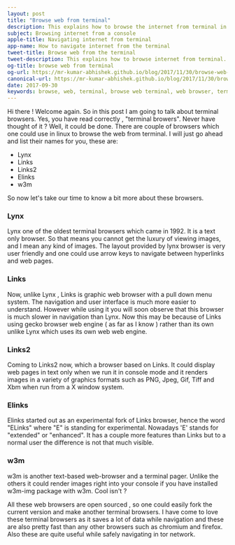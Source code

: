 ```yaml
---
layout: post
title: "Browse web from terminal"
description: This explains how to browse the internet from terminal in Linux. 
subject: Browsing internet from a console
apple-title: Navigating internet from terminal
app-name: How to navigate internet from the terminal 
tweet-title: Browse web from the terminal
tweet-description: This explains how to browse internet from terminal.
og-title: browse web from terminal
og-url: https://mr-kumar-abhishek.github.io/blog/2017/11/30/browse-web-from-terminal/
canonical-url: https://mr-kumar-abhishek.github.io/blog/2017/11/30/browse-web-from-terminal
date: 2017-09-30
keywords: browse, web, terminal, browse web terminal, web browser, terminal browser ,browsing web terminal, internet terminal, console, console browsing, lynx, elinks, links, w3m, links2
---
```


Hi there ! Welcome again. So in this post I am going to talk about terminal browsers. Yes, you have read correctly , "terminal browers".
Never have thought of it ? Well, it could be done. There are couple of browsers which one could use in linux to browse the web from terminal.
I will just go ahead and list their names for you, these are:

* Lynx
* Links
* Links2
* Elinks
* w3m


So now let's take our time to know a bit more about these browsers.

### Lynx

Lynx one of the oldest terminal browsers which came in 1992. It is a text only browser. So that means you cannot get the luxury of viewing images, and I mean any kind of images.
The layout provided by lynx browser is very user friendly and one could use arrow keys to navigate between hyperlinks and web pages.


### Links

Now, unlike Lynx , Links is graphic web browser with a pull down menu system. The navigation and user interface is much more easier to understand. However while using it you will 
soon observe that this browser is much slower in navigation than Lynx. Now this may be because of Links using gecko browser web engine ( as far as I know ) rather than its own unlike Lynx which uses 
its own web web engine.

### Links2

Coming to Links2 now, which a browser based on Links. It could display web pages in text only when we run it in console mode and it renders images in a variety of graphics formats such as PNG, Jpeg, Gif, Tiff and Xbm when run from a X window system.

### Elinks

Elinks started out as an experimental fork of Links browser, hence the word "ELinks" where "E" is standing for experimental. Nowadays 'E' stands for "extended" or "enhanced". It has a couple more features than Links but to a normal user the difference is not that much visible.

### w3m

w3m is another text-based web-browser and a terminal pager. Unlike the others it could render images right into your console if you have installed w3m-img package with w3m. Cool isn't ?


All these web browsers are open sourced , so one could easily fork the current version and make another terminal browsers. I have come to love these terminal browsers as it saves a lot of data while navigation and these are also pretty fast than any other browsers such as chromium and firefox. Also these  are quite useful while safely navigating in tor network.
